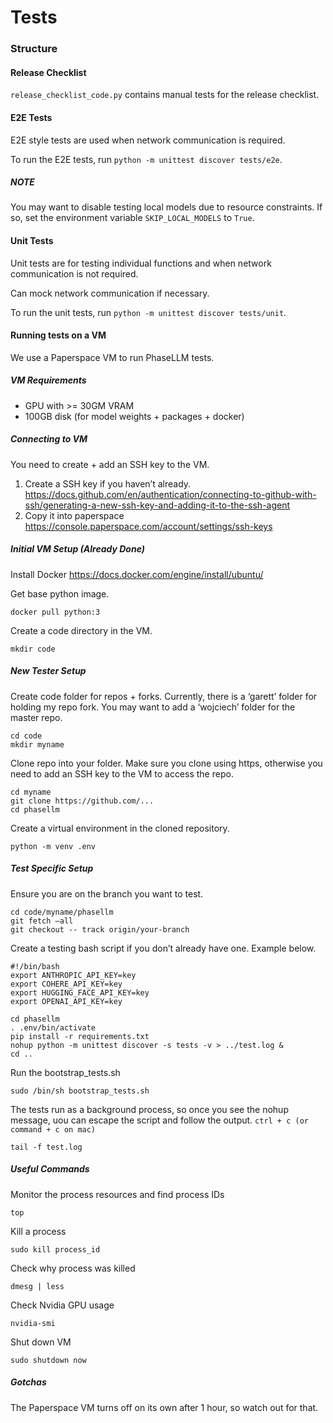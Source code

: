 # Tests

### Structure

#### Release Checklist

`release_checklist_code.py` contains manual tests for the release checklist.

#### E2E Tests

E2E style tests are used when network communication is required.

To run the E2E tests, run `python -m unittest discover tests/e2e`.

##### NOTE

You may want to disable testing local models due to resource constraints. If so, set the environment variable
`SKIP_LOCAL_MODELS` to `True`.

#### Unit Tests

Unit tests are for testing individual functions and when network communication is not required.

Can mock network communication if necessary.

To run the unit tests, run `python -m unittest discover tests/unit`.

#### Running tests on a VM

We use a Paperspace VM to run PhaseLLM tests.

##### VM Requirements

- GPU with >= 30GM VRAM
- 100GB disk (for model weights + packages + docker)

##### Connecting to VM

You need to create + add an SSH key to the VM.
1) Create a SSH key if you haven’t already.
https://docs.github.com/en/authentication/connecting-to-github-with-ssh/generating-a-new-ssh-key-and-adding-it-to-the-ssh-agent 
2) Copy it into paperspace
https://console.paperspace.com/account/settings/ssh-keys 

##### Initial VM Setup (Already Done)

Install Docker
https://docs.docker.com/engine/install/ubuntu/

Get base python image.
```
docker pull python:3
```

Create a code directory in the VM.
```
mkdir code
```

##### New Tester Setup

Create code folder for repos + forks. Currently, there is a ‘garett’ folder for holding my repo fork. You may want to 
add a ‘wojciech’ folder for the master repo.
```
cd code
mkdir myname
```

Clone repo into your folder. Make sure you clone using https, otherwise you need to add an SSH key to the VM to access 
the repo.
```
cd myname
git clone https://github.com/...
cd phasellm
```

Create a virtual environment in the cloned repository.
```
python -m venv .env
```

##### Test Specific Setup

Ensure you are on the branch you want to test.
```
cd code/myname/phasellm
git fetch –all
git checkout -- track origin/your-branch
```

Create a testing bash script if you don’t already have one. Example below.
```
#!/bin/bash
export ANTHROPIC_API_KEY=key
export COHERE_API_KEY=key
export HUGGING_FACE_API_KEY=key
export OPENAI_API_KEY=key

cd phasellm
. .env/bin/activate
pip install -r requirements.txt
nohup python -m unittest discover -s tests -v > ../test.log &
cd ..
```

Run the bootstrap_tests.sh
```
sudo /bin/sh bootstrap_tests.sh
```

The tests run as a background process, so once you see the nohup message, uou can escape the script and follow the 
output.
`ctrl + c (or command + c on mac)` 
```
tail -f test.log
```

##### Useful Commands
Monitor the process resources and find process IDs
```
top
```

Kill a process
```
sudo kill process_id
```

Check why process was killed
```
dmesg | less
```

Check Nvidia GPU usage
```
nvidia-smi
```

Shut down VM
```
sudo shutdown now
```

##### Gotchas

The Paperspace VM turns off on its own after 1 hour, so watch out for that.